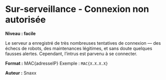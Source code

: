 # Sur-serveillance - Connexion non autorisée

**Niveau : facile**

Le serveur a enregistré de très nombreuses tentatives de connexion — des échecs de robots, des maintenances légitimes, et sans doute quelques fausses alertes. Cependant, l’intrus est parvenu à se connecter.

**Format :** MAC{adresseIP}
Exemple : `MAC{X.X.X.X}`

**Auteur :** Snaxx